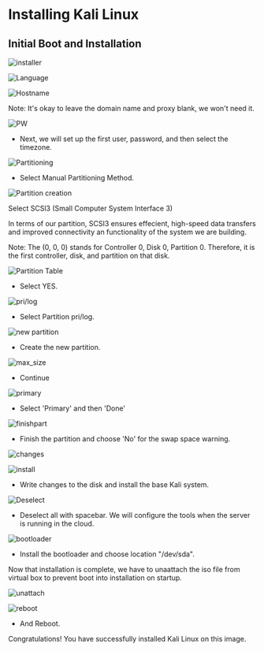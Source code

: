 # Installing Kali Linux

## Initial Boot and Installation

![installer](https://github.com/ABSmith4/Cloud-Based-Headless-Kali-Linux-Terminal/blob/bec1385629fc92f7191e298ef23d9b2bfc532705/Images/Installer.png)

![Language](https://github.com/ABSmith4/Cloud-Based-Headless-Kali-Linux-Terminal/blob/bec1385629fc92f7191e298ef23d9b2bfc532705/Images/Language.png)

![Hostname](https://github.com/ABSmith4/Cloud-Based-Headless-Kali-Linux-Terminal/blob/bec1385629fc92f7191e298ef23d9b2bfc532705/Images/hostname.png)

Note: It's okay to leave the domain name and proxy blank, we won't need it.

![PW](https://github.com/ABSmith4/Cloud-Based-Headless-Kali-Linux-Terminal/blob/bec1385629fc92f7191e298ef23d9b2bfc532705/Images/password.png)

* Next, we will set up the first user, password, and then select the timezone.

![Partitioning](https://github.com/ABSmith4/Cloud-Based-Headless-Kali-Linux-Terminal/blob/bec1385629fc92f7191e298ef23d9b2bfc532705/Images/Partition.png)

* Select Manual Partitioning Method.

![Partition creation](https://github.com/ABSmith4/Cloud-Based-Headless-Kali-Linux-Terminal/blob/bec1385629fc92f7191e298ef23d9b2bfc532705/Images/Partition_disks.png)

Select SCSl3 (Small Computer System Interface 3)

In terms of our partition, SCSI3 ensures effecient, high-speed data transfers and improved connectivity an functionality of the system we are building.  

Note: The (0, 0, 0) stands for Controller 0, Disk 0, Partition 0. Therefore, it is the first controller, disk, and partition on that disk. 

![Partition Table](https://github.com/ABSmith4/Cloud-Based-Headless-Kali-Linux-Terminal/blob/bec1385629fc92f7191e298ef23d9b2bfc532705/Images/Create_partition_table.png)

* Select YES.

![pri/log](https://github.com/ABSmith4/Cloud-Based-Headless-Kali-Linux-Terminal/blob/bec1385629fc92f7191e298ef23d9b2bfc532705/Images/pri_log-partition.png)

* Select Partition pri/log.

![new partition](https://github.com/ABSmith4/Cloud-Based-Headless-Kali-Linux-Terminal/blob/bec1385629fc92f7191e298ef23d9b2bfc532705/Images/How-to-use-free-space.png)

* Create the new partition.

![max_size](https://github.com/ABSmith4/Cloud-Based-Headless-Kali-Linux-Terminal/blob/bec1385629fc92f7191e298ef23d9b2bfc532705/Images/partition_maxsize.png)

* Continue

![primary](https://github.com/ABSmith4/Cloud-Based-Headless-Kali-Linux-Terminal/blob/bec1385629fc92f7191e298ef23d9b2bfc532705/Images/Partition_type.png)

* Select 'Primary' and then 'Done'

![finishpart](https://github.com/ABSmith4/Cloud-Based-Headless-Kali-Linux-Terminal/blob/bec1385629fc92f7191e298ef23d9b2bfc532705/Images/finish_partition.png)

* Finish the partition and choose 'No' for the swap space warning.

![changes](https://github.com/ABSmith4/Cloud-Based-Headless-Kali-Linux-Terminal/blob/bec1385629fc92f7191e298ef23d9b2bfc532705/Images/write-changes-to-disk.png)

![install](https://github.com/ABSmith4/Cloud-Based-Headless-Kali-Linux-Terminal/blob/bec1385629fc92f7191e298ef23d9b2bfc532705/Images/Install-base-system.png)

* Write changes to the disk and install the base Kali system.

![Deselect](https://github.com/ABSmith4/Cloud-Based-Headless-Kali-Linux-Terminal/blob/bec1385629fc92f7191e298ef23d9b2bfc532705/Images/Deselect-All.png)

* Deselect all with spacebar. We will configure the tools when the server is running in the cloud.

![bootloader](https://github.com/ABSmith4/Cloud-Based-Headless-Kali-Linux-Terminal/blob/bec1385629fc92f7191e298ef23d9b2bfc532705/Images/bootloader.png)

* Install the bootloader and choose location "/dev/sda".

Now that installation is complete, we have to unaattach the iso file from virtual box to prevent boot into installation on startup.

![unattach](https://github.com/ABSmith4/Cloud-Based-Headless-Kali-Linux-Terminal/blob/bec1385629fc92f7191e298ef23d9b2bfc532705/Images/remove-mini-iso.png)

![reboot](https://github.com/ABSmith4/Cloud-Based-Headless-Kali-Linux-Terminal/blob/bec1385629fc92f7191e298ef23d9b2bfc532705/Images/reboot.png)

* And Reboot.

Congratulations! You have successfully installed Kali Linux on this image.

